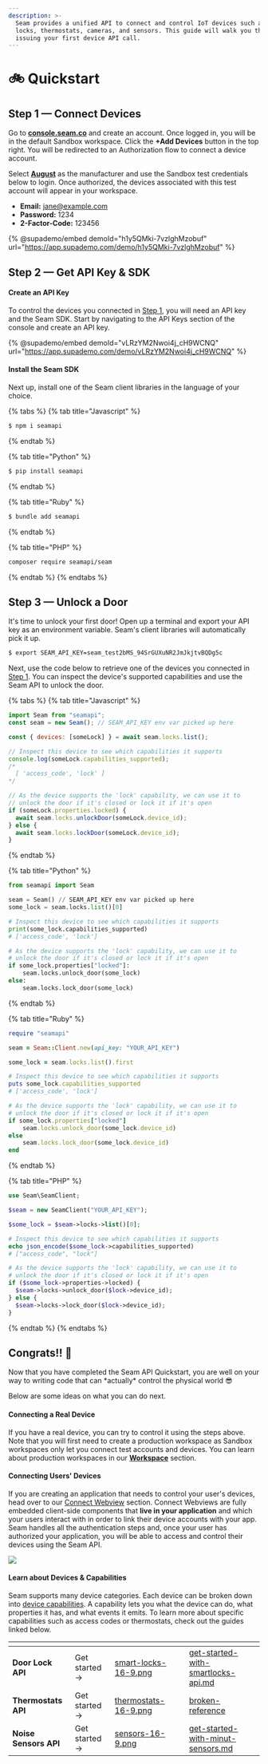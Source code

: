 ```yaml
---
description: >-
  Seam provides a unified API to connect and control IoT devices such as smart
  locks, thermostats, cameras, and sensors. This guide will walk you through
  issuing your first device API call.
---
```


# 🚲 Quickstart

## Step 1 — Connect Devices

Go to [**console.seam.co**](https://console.seam.co/) and create an account. Once logged in, you will be in the default Sandbox workspace. Click the **+Add Devices** button in the top right. You will be redirected to an Authorization flow to connect a device account.&#x20;

Select [**August**](https://august.com/) as the manufacturer and use the Sandbox test credentials below to login. Once authorized, the devices associated with this test account will appear in your workspace.

* **Email:** jane@example.com
* **Password:** 1234
* **2-Factor-Code:** 123456

{% @supademo/embed demoId="h1y5QMki-7vzlghMzobuf" url="https://app.supademo.com/demo/h1y5QMki-7vzlghMzobuf" %}

## Step 2 — Get API Key & SDK

#### Create an API Key

To control the devices you connected in [Step 1](quickstart.md#step-1-connect-devices), you will need an API key and the Seam SDK. Start by navigating to the API Keys section of the console and create an API key.&#x20;

{% @supademo/embed demoId="vLRzYM2Nwoi4j_cH9WCNQ" url="https://app.supademo.com/demo/vLRzYM2Nwoi4j_cH9WCNQ" %}

#### Install the Seam SDK

Next up, install one of the Seam client libraries in the language of your choice.

{% tabs %}
{% tab title="Javascript" %}
```sh
$ npm i seamapi
```
{% endtab %}

{% tab title="Python" %}
```sh
$ pip install seamapi
```
{% endtab %}

{% tab title="Ruby" %}
```sh
$ bundle add seamapi
```
{% endtab %}

{% tab title="PHP" %}
```sh
composer require seamapi/seam
```
{% endtab %}
{% endtabs %}



## Step 3 — Unlock a Door

It's time to unlock your first door! Open up a terminal and export your API key as an environment variable. Seam's client libraries will automatically pick it up.

```sh
$ export SEAM_API_KEY=seam_test2bMS_94SrGUXuNR2JmJkjtvBQDg5c
```

Next, use the code below to retrieve one of the devices you connected in [Step 1](quickstart.md#step-1-connect-devices). You can inspect the device's supported capabilities and use the Seam API to unlock the door.&#x20;

{% tabs %}
{% tab title="Javascript" %}
```javascript
import Seam from "seamapi";
const seam = new Seam(); // SEAM_API_KEY env var picked up here

const { devices: [someLock] } = await seam.locks.list();

// Inspect this device to see which capabilities it supports
console.log(someLock.capabilities_supported);
/*
  [ 'access_code', 'lock' ] 
*/

// As the device supports the 'lock' capability, we can use it to
// unlock the door if it's closed or lock it if it's open
if (someLock.properties.locked) {
  await seam.locks.unlockDoor(someLock.device_id);
} else {
  await seam.locks.lockDoor(someLock.device_id);
}
```
{% endtab %}

{% tab title="Python" %}
```python
from seamapi import Seam

seam = Seam() // SEAM_API_KEY env var picked up here
some_lock = seam.locks.list()[0]

# Inspect this device to see which capabilities it supports
print(some_lock.capabilities_supported)
# ['access_code', 'lock']

# As the device supports the 'lock' capability, we can use it to
# unlock the door if it's closed or lock it if it's open
if some_lock.properties["locked"]:
    seam.locks.unlock_door(some_lock)
else:
    seam.locks.lock_door(some_lock)
```
{% endtab %}

{% tab title="Ruby" %}
```ruby
require "seamapi"

seam = Seam::Client.new(api_key: "YOUR_API_KEY")

some_lock = seam.locks.list().first

# Inspect this device to see which capabilities it supports
puts some_lock.capabilities_supported
# ['access_code', 'lock']

# As the device supports the 'lock' capability, we can use it to
# unlock the door if it's closed or lock it if it's open
if some_lock.properties["locked"]
    seam.locks.unlock_door(some_lock.device_id)
else
    seam.locks.lock_door(some_lock.device_id)
end
```
{% endtab %}

{% tab title="PHP" %}
```php
use Seam\SeamClient;

$seam = new SeamClient("YOUR_API_KEY");

$some_lock = $seam->locks->list()[0];

# Inspect this device to see which capabilities it supports
echo json_encode($some_lock->capabilities_supported)
# ["access_code", "lock"]

# As the device supports the 'lock' capability, we can use it to
# unlock the door if it's closed or lock it if it's open
if ($some_lock->properties->locked) {
  $seam->locks->unlock_door($lock->device_id);
} else {
  $seam->locks->lock_door($lock->device_id);
}
```
{% endtab %}
{% endtabs %}



## Congrats!! :tada:

Now that you have completed the Seam API Quickstart, you are well on your way to writing code that can \*actually\* control the physical world :sunglasses:

Below are some ideas on what you can do next.

#### Connecting a Real Device

If you have a real device, you can try to control it using the steps above. Note that you will first need to create a production workspace as Sandbox workspaces only let you connect test accounts and devices. You can learn about production workspaces in our [**Workspace**](core-concepts/workspaces.md) section.

#### Connecting Users' Devices

If you are creating an application that needs to control your user's devices, head over to our [Connect Webview](core-concepts/connect-webviews.md) section. Connect Webviews are fully embedded client-side components that **live in your application** and which your users interact with in order to link their device accounts with your app. Seam handles all the authentication steps and, once your user has authorized your application, you will be able to access and control their devices using the Seam API.

![](<.gitbook/assets/Seam Connect.png>)

#### Learn about Devices & Capabilities

Seam supports many device categories. Each device can be broken down into [device capabilities](core-concepts/device-capabilities.md). A capability lets you what the device can do, what properties it has, and what events it emits. To learn more about specific capabilities such as access codes or thermostats, check out the guides linked below.

<table data-card-size="large" data-view="cards"><thead><tr><th></th><th></th><th data-hidden data-card-cover data-type="files"></th><th data-hidden data-type="select"></th><th data-hidden data-card-target data-type="content-ref"></th></tr></thead><tbody><tr><td><strong>Door Lock API</strong></td><td>Get started →</td><td><a href=".gitbook/assets/smart-locks-16-9.png">smart-locks-16-9.png</a></td><td></td><td><a href="device-guides/get-started-with-smartlocks-api.md">get-started-with-smartlocks-api.md</a></td></tr><tr><td><strong>Thermostats API</strong></td><td>Get started →</td><td><a href=".gitbook/assets/thermostats-16-9.png">thermostats-16-9.png</a></td><td></td><td><a href="broken-reference/">broken-reference</a></td></tr><tr><td><strong>Noise</strong> <strong>Sensors API</strong></td><td>Get started →</td><td><a href=".gitbook/assets/sensors-16-9.png">sensors-16-9.png</a></td><td></td><td><a href="device-guides/get-started-with-minut-sensors.md">get-started-with-minut-sensors.md</a></td></tr></tbody></table>

